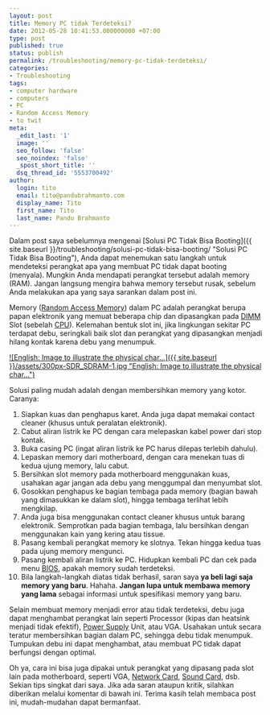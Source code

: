 ```yaml
---
layout: post
title: Memory PC tidak Terdeteksi?
date: 2012-05-28 10:41:53.000000000 +07:00
type: post
published: true
status: publish
permalink: /troubleshooting/memory-pc-tidak-terdeteksi/
categories:
- Troubleshooting
tags:
- computer hardware
- computers
- PC
- Random Access Memory
- to twit
meta:
  _edit_last: '1'
  image: ''
  seo_follow: 'false'
  seo_noindex: 'false'
  _spost_short_title: ''
  dsq_thread_id: '5553700492'
author:
  login: tito
  email: tito@pandubrahmanto.com
  display_name: Tito
  first_name: Tito
  last_name: Pandu Brahmanto
---
```

Dalam post saya sebelumnya mengenai [Solusi PC Tidak Bisa Booting]({{ site.baseurl }}/troubleshooting/solusi-pc-tidak-bisa-booting/ "Solusi PC Tidak Bisa Booting"), Anda dapat menemukan satu langkah untuk mendeteksi perangkat apa yang membuat PC tidak dapat booting (menyala). Mungkin Anda mendapati perangkat tersebut adalah memory (RAM). Jangan langsung mengira bahwa memory tersebut rusak, sebelum Anda melakukan apa yang saya sarankan dalam post ini.

Memory ([Random Access Memory](http://en.wikipedia.org/wiki/Random-access_memory "Random-access memory")) dalam PC adalah perangkat berupa papan elektronik yang memuat beberapa chip dan dipasangkan pada [DIMM](http://en.wikipedia.org/wiki/DIMM "DIMM") Slot (sebelah [CPU](http://en.wikipedia.org/wiki/Central_processing_unit "Central processing unit")). Kelemahan bentuk slot ini, jika lingkungan sekitar PC terdapat debu, seringkali baik slot dan perangkat yang dipasangkan menjadi hilang kontak karena debu yang menumpuk.

[![English: Image to illustrate the physical char...]({{ site.baseurl }}/assets/300px-SDR_SDRAM-1.jpg "English: Image to illustrate the physical char...")](http://commons.wikipedia.org/wiki/File:SDR_SDRAM-1.jpg)

Solusi paling mudah adalah dengan membersihkan memory yang kotor. Caranya:

1.  Siapkan kuas dan penghapus karet. Anda juga dapat memakai contact cleaner (khusus untuk peralatan elektronik).
2.  Cabut aliran listrik ke PC dengan cara melepaskan kabel power dari stop kontak.
3.  Buka casing PC (ingat aliran listrik ke PC harus dilepas terlebih dahulu).
4.  Lepaskan memory dari motherboard, dengan cara menekan tuas di kedua ujung memory, lalu cabut.
5.  Bersihkan slot memory pada motherboard menggunakan kuas, usahakan agar jangan ada debu yang menggumpal dan menyumbat slot.
6.  Gosokkan penghapus ke bagian tembaga pada memory (bagian bawah yang dimasukkan ke dalam slot), hingga tembaga terlihat lebih mengkilap.
7.  Anda juga bisa menggunakan contact cleaner khusus untuk barang elektronik. Semprotkan pada bagian tembaga, lalu bersihkan dengan menggunakan kain yang kering atau tissue.
8.  Pasang kembali perangkat memory ke slotnya. Tekan hingga kedua tuas pada ujung memory mengunci.
9.  Pasang kembali aliran listrik ke PC. Hidupkan kembali PC dan cek pada menu [BIOS](http://en.wikipedia.org/wiki/BIOS "BIOS"), apakah memory sudah terdeteksi.
10.  Bila langkah-langkah diatas tidak berhasil, saran saya **ya beli lagi saja memory yang baru**. Hahaha. **Jangan lupa untuk membawa memory yang lama** sebagai informasi untuk spesifikasi memory yang baru.

Selain membuat memory menjadi error atau tidak terdeteksi, debu juga dapat menghambat perangkat lain seperti Processor (kipas dan heatsink menjadi tidak efektif), [Power Supply](http://en.wikipedia.org/wiki/Power_supply "Power supply") Unit, atau VGA. Usahakan untuk secara teratur membersihkan bagian dalam PC, sehingga debu tidak menumpuk. Tumpukan debu ini dapat menghambat, atau membuat PC tidak dapat berfungsi dengan optimal.

Oh ya, cara ini bisa juga dipakai untuk perangkat yang dipasang pada slot lain pada motherboard, seperti VGA, [Network Card](http://en.wikipedia.org/wiki/Network_interface_controller "Network interface controller"), [Sound Card](http://en.wikipedia.org/wiki/Sound_card "Sound card"), dsb. Sekian tips singkat dari saya. Jika ada saran ataupun kritik, silahkan diberikan melalui komentar di bawah ini. Terima kasih telah membaca post ini, mudah-mudahan dapat bermanfaat.

